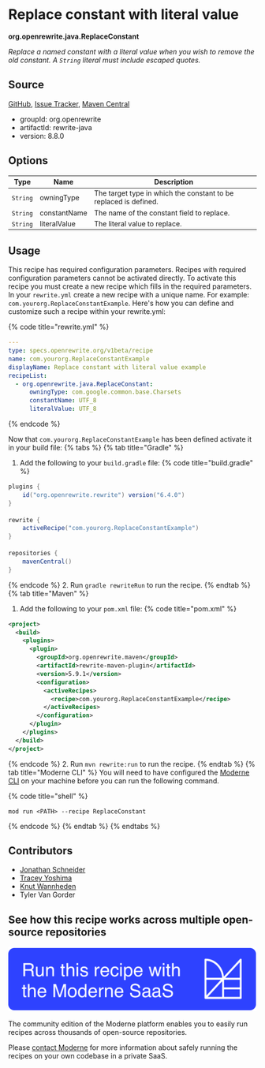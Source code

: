 # Replace constant with literal value

**org.openrewrite.java.ReplaceConstant**

_Replace a named constant with a literal value when you wish to remove the old constant. A `String` literal must include escaped quotes._

## Source

[GitHub](https://github.com/openrewrite/rewrite/blob/main/rewrite-java/src/main/java/org/openrewrite/java/ReplaceConstant.java), [Issue Tracker](https://github.com/openrewrite/rewrite/issues), [Maven Central](https://central.sonatype.com/artifact/org.openrewrite/rewrite-java/8.8.0/jar)

* groupId: org.openrewrite
* artifactId: rewrite-java
* version: 8.8.0

## Options

| Type | Name | Description |
| -- | -- | -- |
| `String` | owningType | The target type in which the constant to be replaced is defined. |
| `String` | constantName | The name of the constant field to replace. |
| `String` | literalValue | The literal value to replace. |


## Usage

This recipe has required configuration parameters. Recipes with required configuration parameters cannot be activated directly. To activate this recipe you must create a new recipe which fills in the required parameters. In your `rewrite.yml` create a new recipe with a unique name. For example: `com.yourorg.ReplaceConstantExample`.
Here's how you can define and customize such a recipe within your rewrite.yml:

{% code title="rewrite.yml" %}
```yaml
---
type: specs.openrewrite.org/v1beta/recipe
name: com.yourorg.ReplaceConstantExample
displayName: Replace constant with literal value example
recipeList:
  - org.openrewrite.java.ReplaceConstant:
      owningType: com.google.common.base.Charsets
      constantName: UTF_8
      literalValue: UTF_8
```
{% endcode %}

Now that `com.yourorg.ReplaceConstantExample` has been defined activate it in your build file:
{% tabs %}
{% tab title="Gradle" %}
1. Add the following to your `build.gradle` file:
{% code title="build.gradle" %}
```groovy
plugins {
    id("org.openrewrite.rewrite") version("6.4.0")
}

rewrite {
    activeRecipe("com.yourorg.ReplaceConstantExample")
}

repositories {
    mavenCentral()
}
```
{% endcode %}
2. Run `gradle rewriteRun` to run the recipe.
{% endtab %}
{% tab title="Maven" %}
1. Add the following to your `pom.xml` file:
{% code title="pom.xml" %}
```xml
<project>
  <build>
    <plugins>
      <plugin>
        <groupId>org.openrewrite.maven</groupId>
        <artifactId>rewrite-maven-plugin</artifactId>
        <version>5.9.1</version>
        <configuration>
          <activeRecipes>
            <recipe>com.yourorg.ReplaceConstantExample</recipe>
          </activeRecipes>
        </configuration>
      </plugin>
    </plugins>
  </build>
</project>
```
{% endcode %}
2. Run `mvn rewrite:run` to run the recipe.
{% endtab %}
{% tab title="Moderne CLI" %}
You will need to have configured the [Moderne CLI](https://docs.moderne.io/moderne-cli/cli-intro) on your machine before you can run the following command.

{% code title="shell" %}
```shell
mod run <PATH> --recipe ReplaceConstant
```
{% endcode %}
{% endtab %}
{% endtabs %}

## Contributors
* [Jonathan Schneider](mailto:jkschneider@gmail.com)
* [Tracey Yoshima](mailto:tracey.yoshima@gmail.com)
* [Knut Wannheden](mailto:knut.wannheden@mobi.ch)
* Tyler Van Gorder


## See how this recipe works across multiple open-source repositories

[![Moderne Link Image](/.gitbook/assets/ModerneRecipeButton.png)](https://app.moderne.io/recipes/org.openrewrite.java.ReplaceConstant)

The community edition of the Moderne platform enables you to easily run recipes across thousands of open-source repositories.

Please [contact Moderne](https://moderne.io/product) for more information about safely running the recipes on your own codebase in a private SaaS.
